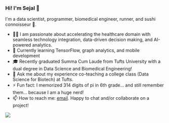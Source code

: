 ### Hi! I'm Sejal 👋

<!--
**sejaldua/sejaldua** is a ✨ _special_ ✨ repository because its `README.md` (this file) appears on your GitHub profile.

Here are some ideas to get you started:

- 🔭 I’m currently working on ...
- 🌱 I’m currently learning ...
- 👯 I’m looking to collaborate on ...
- 🤔 I’m looking for help with ...
- 💬 Ask me about ...
- 📫 How to reach me: ...
- 😄 Pronouns: ...
- ⚡ Fun fact: ...
-->

I'm a data scientist, programmer, biomedical engineer, runner, and sushi connoisseur 🍣.

- 👩‍💻 I am passionate about accelerating the healthcare domain with seamless technology integration, data-driven decision making, and AI-powered analytics.
- 🌱 Currently learning TensorFlow, graph analytics, and mobile development
- 🎓 Recently graduated Summa Cum Laude from Tufts University with a dual degree in Data Science and Biomedical Engineering!
- 💬 Ask me about my experience co-teaching a college class (Data Science for Biotech) at Tufts.
- ⚡ Fun fact: I memorized 314 digits of pi in 6th grade... and still remember them... because I am a huge nerd!
- 📫 How to reach me: [email](mailto:sejaldua@gmail.com). Happy to chat and/or collaborate on a project!

![](https://komarev.com/ghpvc/?username=sejaldua&color=A4CEE5)
